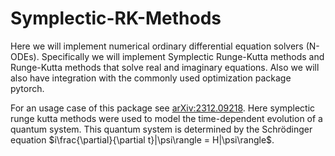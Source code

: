 # Symplectic-RK-Methods
Here we will implement numerical ordinary differential equation solvers (N-ODEs). Specifically we will implement Symplectic Runge-Kutta methods and Runge-Kutta methods that solve real and imaginary equations. Also we will also have integration with the commonly used optimization package pytorch.

For an usage case of this package see [arXiv:2312.09218](https://arxiv.org/pdf/2312.09218). Here symplectic runge kutta methods were used to model the time-dependent evolution of a quantum system. This quantum system is determined by the Schrödinger equation $i\frac{\partial}{\partial t}|\psi\rangle = H|\psi\rangle$.
